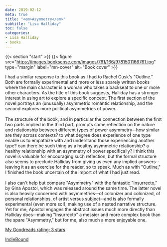 ```yaml
---
date: 2019-02-12
meta: true
title: "<em>Asymmetry</em>"
subtitle: "Lisa Halliday"
toc: false
categories:
- Lisa Halliday
- books
---
```


{{< section "start" >}}
{{< figure src="https://images.booksense.com/images/761/166/9781501166761.jpg" type="margin" label="mn-cover" alt="Book cover" >}}

I had a similar response to this book as I had to Rachel Cusk's "Outline." Both are formally experimental and more or less sparely written books where the main character is a woman who takes a backseat to one or more other characters. As the title of this book suggests, Halliday has a stronger interest in using art to explore a specific concept. The first section of the novel portrays an (unusually) asymmetric romantic relationship, and the second explores more political asymmetries of power. <br /><br />The structure of the book, and in particular the connection between the first two parts implied in the third part, prompts some reflection on the nature and relationship between different types of power asymmetry--how similar are they across contexts? to what degree does experience of one type enable us to empathize with and understand those experiencing another type? can there be such thing as a healthy asymmetric relationship? a healthy relationship with an asymmetry of power specifically? I think this novel is valuable for encouraging such reflection, but the formal structure also seems to preclude Halliday from giving us even any implied answers--leaving it as an exercise for the reader, so to speak. Much as with "Outline," I finished the book uncertain of the import of what I had just read.<br /><br />I also can't help but compare "Asymmetry" with the fantastic "Insurrecto," by Gina Apostol, which was released around the same time. The latter novel is also heavily concerned with asymmetries--of colonizer and colonized, of personal relationships, of artist versus subject--and is also formally experimental (even more so!), making use of a nested narrative structure. Yet for me, Apostol engages the abstract issues much more directly than Halliday does--making "Insurrecto" a messier and more complex book than the spare "Asymmetry," but for me, also much a more enjoyable one.

[My Goodreads rating: 3 stars](https://www.goodreads.com/review/show/2688493916)  

[IndieBound](https://www.indiebound.org/book/9781501166761)
